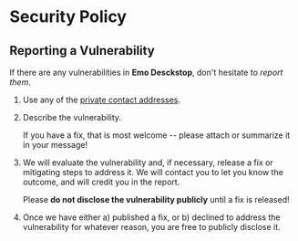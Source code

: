 # Security Policy

## Reporting a Vulnerability

If there are any vulnerabilities in **Emo Desckstop**, don't hesitate to _report them_.

1. Use any of the [private contact addresses](https://github.com/TeamYukki/YukkiMusicBot#support).
2. Describe the vulnerability.

   If you have a fix, that is most welcome -- please attach or summarize it in your message!

3. We will evaluate the vulnerability and, if necessary, release a fix or mitigating steps to address it. We will contact you to let you know the outcome, and will credit you in the report.

   Please **do not disclose the vulnerability publicly** until a fix is released!

4. Once we have either a) published a fix, or b) declined to address the vulnerability for whatever reason, you are free to publicly disclose it.
